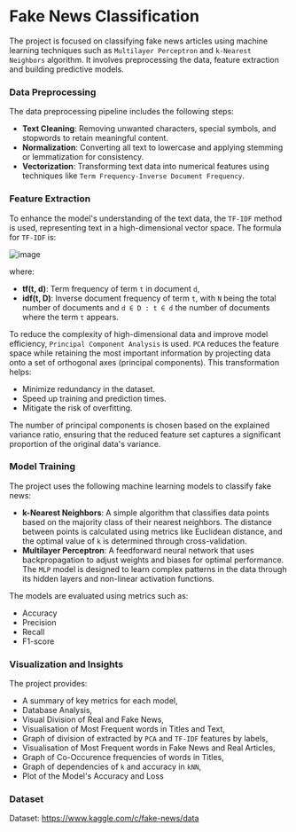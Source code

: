 # Fake News Classification

The project is focused on classifying fake news articles using machine learning techniques such as `Multilayer Perceptron` and `k-Nearest Neighbors` algorithm. It involves preprocessing the data, feature extraction and building predictive models.

### Data Preprocessing

The data preprocessing pipeline includes the following steps:
- **Text Cleaning**: Removing unwanted characters, special symbols, and stopwords to retain meaningful content.
- **Normalization**: Converting all text to lowercase and applying stemming or lemmatization for consistency.
- **Vectorization**: Transforming text data into numerical features using techniques like `Term Frequency-Inverse Document Frequency`.
  
### Feature Extraction

To enhance the model's understanding of the text data, the `TF-IDF` method is used, representing text in a high-dimensional vector space. The formula for `TF-IDF` is:

![image](https://github.com/user-attachments/assets/0976e10b-6f45-4039-875e-59393c5c2bce)

where:
- **tf(t, d)**: Term frequency of term `t` in document `d`,
- **idf(t, D)**: Inverse document frequency of term `t`, with `N` being the total number of documents and `d ∈ D : t ∈ d` the number of documents where the term `t` appears.

To reduce the complexity of high-dimensional data and improve model efficiency, `Principal Component Analysis` is used. `PCA` reduces the feature space while retaining the most important information by projecting data onto a set of orthogonal axes (principal components). This transformation helps:
- Minimize redundancy in the dataset.
- Speed up training and prediction times.
- Mitigate the risk of overfitting.

The number of principal components is chosen based on the explained variance ratio, ensuring that the reduced feature set captures a significant proportion of the original data's variance.

### Model Training

The project uses the following machine learning models to classify fake news:
- **k-Nearest Neighbors**: A simple algorithm that classifies data points based on the majority class of their nearest neighbors. The distance between points is calculated using metrics like Euclidean distance, and the optimal value of `k` is determined through cross-validation.
- **Multilayer Perceptron**: A feedforward neural network that uses backpropagation to adjust weights and biases for optimal performance. The `MLP` model is designed to learn complex patterns in the data through its hidden layers and non-linear activation functions.

The models are evaluated using metrics such as:
- Accuracy
- Precision
- Recall
- F1-score

### Visualization and Insights

The project provides:
- A summary of key metrics for each model,
- Database Analysis,
- Visual Division of Real and Fake News,
- Visualisation of Most Frequent words in Titles and Text,
- Graph of division of extracted by `PCA` and `TF-IDF` features by labels,
- Visualisation of Most Frequent words in Fake News and Real Articles,
- Graph of Co-Occurence frequencies of words in Titles,
- Graph of dependencies of `k` and accuracy in `kNN`,
- Plot of the Model's Accuracy and Loss

### Dataset

Dataset: https://www.kaggle.com/c/fake-news/data

